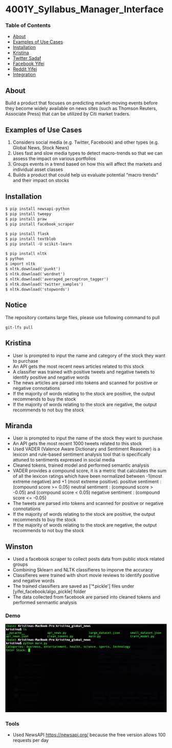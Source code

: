 # 4001Y_Syllabus_Manager_Interface

### Table of Contents
- [About](#About)
- [Examples of Use Cases](#Examples-of-Use-Cases)
- [Installation](#Installation)
- [Kristina](#Kristina)
- [Twitter Sadaf](#Twitter-Sadaf)
- [Facebook Yifei](#Facebook-Yifei)
- [Reddit Yifei](#Reddit-Yifei)
- [Integration](#Integration)


## About
Build a product that focuses on predicting market-moving events before they become widely available on news sites (such as Thomson Reuters, Associate Press) that can be utilized by Citi market traders.

## Examples of Use Cases

1. Considers social media (e.g. Twitter, Facebook) and other types (e.g. Global News, Stock News)
2. Uses fast and slow media types to detect macro-trends so that we can assess the impact on various portfolios
3. Groups events in a trend based on how this will affect the markets and individual asset classes
4. Builds a product that could help us evaluate potential “macro trends” and their impact on stocks

## Installation

```shell script
$ pip install newsapi-python
$ pip install tweepy
$ pip install praw
$ pip install facebook_scraper

```

```shell script
$ pip install flask
$ pip install textblob
$ pip install -U scikit-learn

```

```shell script
$ pip install nltk
$ python
$ import nltk
$ nltk.download('punkt')
$ nltk.download('wordnet')
$ nltk.download('averaged_perceptron_tagger')
$ nltk.download('twitter_samples')
$ nltk.download('stopwords')

```
## Notice
The repository contains large files, please use following command to pull
```
git-lfs pull
```
## Kristina
  - User is prompted to input the name and category of the stock they want to purchase
  - An API gets the most recent news articles related to this stock
  - A classifier was trained with positive tweets and negative tweets to identify positive and negative words
  - The news articles are parsed into tokens and scanned for positive or negative connotations
  - If the majority of words relating to the stock are positive, the output recommends to buy the stock
  - If the majority of words relating to the stock are negative, the output recommends to not buy the stock

## Miranda
  - User is prompted to input the name of the stock they want to purchase
  - An API gets the most recent 1000 tweets related to this stock
  - Used VADER (Valence Aware Dictionary and Sentiment Reasoner) is a lexicon and rule-based sentiment analysis tool that is specifically attuned to sentiments expressed in social media
  - Cleaned tokens, trained model and performed semantic analysis
  - VADER provides a compound score, it is a metric that calculates the sum of all the lexicon ratings which have been normalized between -1(most extreme negative) and +1 (most extreme positive).
    positive sentiment : (compound score >= 0.05)
    neutral sentiment : (compound score > -0.05) and (compound score < 0.05)
    negative sentiment : (compound score <= -0.05)
  - The tweets are parsed into tokens and scanned for positive or negative connotations
  - If the majority of words relating to the stock are positive, the output recommends to buy the stock
  - If the majority of words relating to the stock are negative, the output recommends to not buy the stock
  
## Winston
  - Used a facebook scraper to collect posts data from public stock related groups
  - Combining Sklearn and NLTK classifieres to imporve the accuracy
  - Classifieres were trained with short movie reviews to identify positive and negative words
  - The trained classifiers are saved as ['\*.pickle'] files under [yifei_facebook/algo_pickle] folder
  - The data collected from facebook are parsed into cleaned tokens and performed senmantic analysis

### Demo
  ![](kristina_global_news/demos/global_news_demo.gif)

### Tools
  - Used NewsAPI https://newsapi.org/ because the free version allows 100 requests per day
